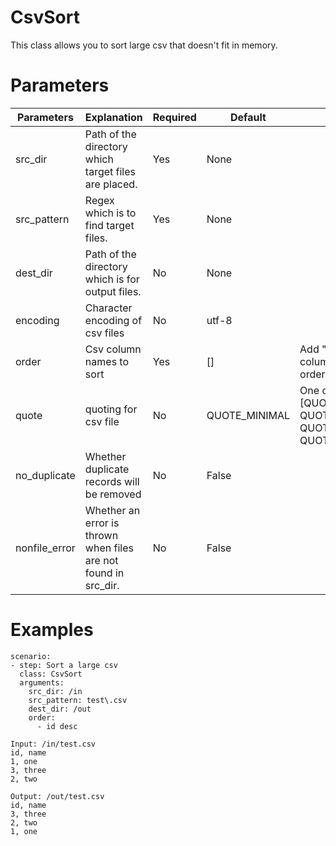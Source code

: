 # CsvSort
This class allows you to sort large csv that doesn't fit in memory.

# Parameters
|Parameters|Explanation|Required|Default|Remarks|
|----------|-----------|--------|-------|-------|
|src_dir|Path of the directory which target files are placed.|Yes|None||
|src_pattern|Regex which is to find target files.|Yes|None||
|dest_dir|Path of the directory which is for output files.|No|None||
|encoding|Character encoding of csv files|No|utf-8||
|order|Csv column names to sort|Yes|[]|Add "desc" to the column name if reverse orders are required|
|quote|quoting for csv file|No|QUOTE_MINIMAL| One of the followings [QUOTE_ALL, QUOTE_MINIMAL, QUOTE_NONNUMERIC, QUOTE_NONE]|
|no_duplicate|Whether duplicate records will be removed|No|False||
|nonfile_error|Whether an error is thrown when files are not found in src_dir.|No|False||

# Examples
```
scenario:
- step: Sort a large csv
  class: CsvSort
  arguments:
    src_dir: /in
    src_pattern: test\.csv
    dest_dir: /out
    order:
      - id desc

Input: /in/test.csv
id, name
1, one
3, three
2, two

Output: /out/test.csv
id, name
3, three
2, two
1, one
```